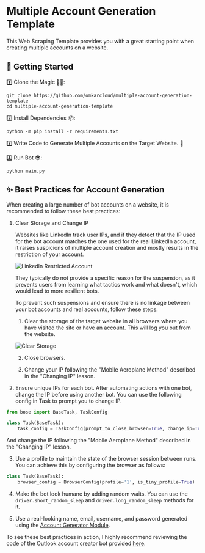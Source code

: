 # Multiple Account Generation Template 

This Web Scraping Template provides you with a great starting point when creating multiple accounts on a website.

## 🚀 Getting Started

1️⃣ Clone the Magic 🧙‍♀️:
```shell
git clone https://github.com/omkarcloud/multiple-account-generation-template
cd multiple-account-generation-template
```

2️⃣ Install Dependencies 📦:
```shell
python -m pip install -r requirements.txt
```

3️⃣ Write Code to Generate Multiple Accounts on the Target Website. 🤖

4️⃣ Run Bot 😎:

```shell
python main.py
```

## ✨ Best Practices for Account Generation

When creating a large number of bot accounts on a website, it is recommended to follow these best practices:

1. Clear Storage and Change IP

   Websites like LinkedIn track user IPs, and if they detect that the IP used for the bot account matches the one used for the real LinkedIn account, it raises suspicions of multiple account creation and mostly results in the restriction of your account. 
   
   ![LinkedIn Restricted Account](/img/linkedin-restricted.png)

   They typically do not provide a specific reason for the suspension, as it prevents users from learning what tactics work and what doesn't, which would lead to more resilient bots.

   To prevent such suspensions and ensure there is no linkage between your bot accounts and real accounts, follow these steps.

   1. Clear the storage of the target website in all browsers where you have visited the site or have an account. This will log you out from the website.

   ![Clear Storage](/img/clear-storage.gif)


   2. Close browsers.

   3. Change your IP following the "Mobile Aeroplane Method" described in the "Changing IP" lesson.

2. Ensure unique IPs for each bot. After automating actions with one bot, change the IP before using another bot. You can use the following config in Task to prompt you to change IP.
```python
from bose import BaseTask, TaskConfig

class Task(BaseTask):
    task_config = TaskConfig(prompt_to_close_browser=True, change_ip=True)
```

And change the IP following the "Mobile Aeroplane Method" described in the "Changing IP" lesson.

3. Use a profile to maintain the state of the browser session between runs. You can achieve this by configuring the browser as follows:

```python
class Task(BaseTask):
    browser_config = BrowserConfig(profile='1', is_tiny_profile=True)
```

4. Make the bot look humane by adding random waits. You can use the `driver.short_random_sleep` and `driver.long_random_sleep` methods for it. 

5. Use a real-looking name, email, username, and password generated using the [Account Generator Module](./utilities/account-generator-module/).

To see these best practices in action, I highly recommend reviewing the code of the Outlook account creator bot provided [here](./pre-created-bots/outlook-bot.md).


